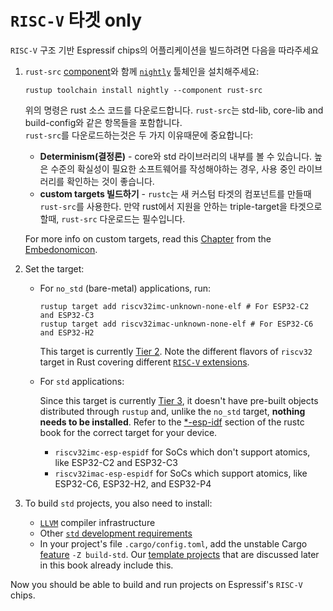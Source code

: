 # `RISC-V` 타겟 only

`RISC-V` 구조 기반 Espressif chips의 어플리케이션을 빌드하려면 다음을 따라주세요

1. `rust-src` [component][rustup-book-components]와 함께 [`nightly`][rustup-book-channel-nightly] 툴체인을 설치해주세요:

    ```shell
    rustup toolchain install nightly --component rust-src
    ```

    위의 명령은 rust 소스 코드를 다운로드합니다. `rust-src`는 std-lib, core-lib and build-config와 같은 항목들을 포함합니다.  
    `rust-src`를 다운로드하는것은 두 가지 이유때문에 중요합니다: 
    - **Determinism(결정론)** - core와 std 라이브러리의 내부를 볼 수 있습니다. 높은 수준의 확실성이 필요한 소프트웨어를 작성해야하는 경우, 사용 중인 라이브러리를 확인하는 것이 좋습니다.  
    - **custom targets 빌드하기** - `rustc`는 새 커스텀 타겟의 컴포넌트를 만들때 `rust-src`를 사용한다. 만약 rust에서 지원을 안하는 triple-target을 타겟으로 할때, `rust-src` 다운로드는 필수입니다.

   For more info on custom targets, read this [Chapter][embedonomicon-creating-a-custom-target] from the [Embedonomicon][embedonomicon-official-book].

2. Set the target:
    - For `no_std` (bare-metal) applications, run:

      ```shell
      rustup target add riscv32imc-unknown-none-elf # For ESP32-C2 and ESP32-C3
      rustup target add riscv32imac-unknown-none-elf # For ESP32-C6 and ESP32-H2
      ```

      This target is currently [Tier 2][rust-lang-book--platform-support-tier2]. Note the different flavors of `riscv32` target in Rust covering different [`RISC-V` extensions][wiki-riscv-standard-extensions].

    - For `std` applications:

      Since this target is currently [Tier 3][rust-lang-book--platform-support-tier3], it doesn't have pre-built objects distributed through `rustup` and, unlike the `no_std` target, **nothing needs to be installed**. Refer to the [*-esp-idf][rust-lang-book--platform-support--esp-idf] section of the rustc book for the correct target for your device.

      - `riscv32imc-esp-espidf` for SoCs which don't support atomics, like ESP32-C2 and ESP32-C3
      - `riscv32imac-esp-espidf` for SoCs which support atomics, like ESP32-C6, ESP32-H2, and ESP32-P4
3. To build `std` projects, you also need to install:
    - [`LLVM`][llvm-website] compiler infrastructure
    - Other [`std` development requirements][rust-esp-book-std-requirements]
    - In your project's file `.cargo/config.toml`, add the unstable Cargo [feature][cargo-book-unstable-features] `-Z build-std`. Our [template projects][rust-esp-book-write-app-generate-project] that are discussed later in this book already include this.

Now you should be able to build and run projects on Espressif's `RISC-V` chips.

[rustup-book-channel-nightly]: https://rust-lang.github.io/rustup/concepts/channels.html#working-with-nightly-rust
[rustup-book-components]: https://rust-lang.github.io/rustup/concepts/components.html
[rust-lang-book--platform-support-tier2]: https://doc.rust-lang.org/nightly/rustc/platform-support.html#tier-2
[wiki-riscv-standard-extensions]: https://en.wikichip.org/wiki/risc-v/standard_extensions
[rust-lang-book--platform-support-tier3]: https://doc.rust-lang.org/nightly/rustc/platform-support.html#tier-3
[rust-lang-book--platform-support--esp-idf]: https://doc.rust-lang.org/nightly/rustc/platform-support/esp-idf.html
[llvm-website]: https://llvm.org/
[cargo-book-unstable-features]: https://doc.rust-lang.org/cargo/reference/unstable.html
[rust-esp-book-write-app-generate-project]: ../writing-your-own-application/generate-project/index.md
[rust-esp-book-std-requirements]: ./std-requirements.md
[embedonomicon-creating-a-custom-target]: https://docs.rust-embedded.org/embedonomicon/custom-target.html
[embedonomicon-official-book]: https://docs.rust-embedded.org/embedonomicon/

